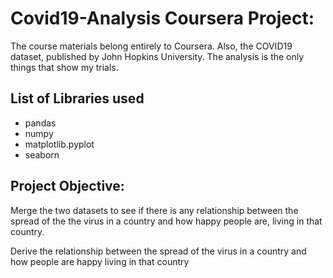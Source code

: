 # Covid19-Analysis Coursera Project:
The course materials belong entirely to Coursera. Also, the COVID19 dataset, published by John Hopkins University. The analysis is the only things that show my trials.

## List of Libraries used
* pandas
* numpy
* matplotlib.pyplot
* seaborn

## Project Objective:
Merge the two datasets to see if there is any relationship between the spread of the the virus in a country and how happy people are, living in that country.

Derive the relationship between the spread of the virus in a country and how people are happy living in that country
